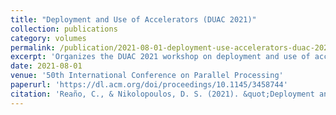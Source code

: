 ```yaml
---
title: "Deployment and Use of Accelerators (DUAC 2021)"
collection: publications
category: volumes
permalink: /publication/2021-08-01-deployment-use-accelerators-duac-2021
excerpt: 'Organizes the DUAC 2021 workshop on deployment and use of accelerators in high performance computing environments.'
date: 2021-08-01
venue: '50th International Conference on Parallel Processing'
paperurl: 'https://dl.acm.org/doi/proceedings/10.1145/3458744'
citation: 'Reaño, C., & Nikolopoulos, D. S. (2021). &quot;Deployment and Use of Accelerators (DUAC 2021).&quot; In <i>50th International Conference on Parallel Processing</i>. Association for Computing Machinery.'
---
```

